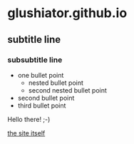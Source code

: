 # glushiator.github.io

## subtitle line

### subsubtitle line

* one bullet point
  * nested bullet point
  * second nested bullet point
* second bullet point
* third bullet point

Hello there! ;-)

[the site itself](https://glushiator.github.io/)
